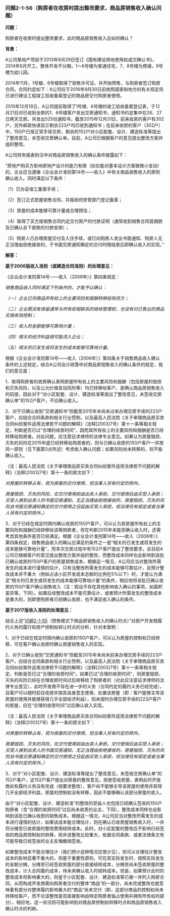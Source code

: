 ### 问题2-1-56（购房者在收房时提出整改要求，商品房销售收入确认问题）

**问题：**

购房者在收房时提出整改要求，此时商品房销售收入应如何确认？

**背景：**

A公司某地产项目于2013年9月29日签订《国有建设用地使用权成交确认书》，2014年6月开工，整体开发不分期，1～6号楼为普通住宅，7、8号楼为商铺，9号楼为幼儿园。

2014年11月，1号楼、6号楼取得了销售许可证，并开始预售，与购房者签订购房合同，合同约定如下：A公司应于2016年9月30日前依照国家和地方的有关规定将已进行建设工程竣工验收备案登记的商品房交付购房者使用。

2015年12月19日，A公司提前取得了1号楼、6号楼的竣工验收备案登记表，于12月21日对已收到全款的1、6号楼客户发出交房通知书，通知书约定集中在26、27日两天交房。共发出525份通知书，截至2015年12月31日，前来收房的客户有302户，另外邮政快递显示剩余223户均已收到通知书；在前来收房的客户（302户）中，150户已按正常手续交房，剩余的152户对小区配套、设计、建造标准等提出了整改意见，未签收交房确认单。目前，A公司已根据客户的意见提出整改方案并组织整改。

A公司财务报表附注中对商品房销售收入的确认条件披露如下：

“房地产购买方影响房地产设计的能力有限（如仅能对基本设计方案做微小变动）的，企业应当遵循《企业会计准则第14号——收入》中有关商品销售收入的原则确认收入。同时满足以下条件：

（1）已办妥竣工备案手续；

（2）签订正式房屋销售合同，并报政府房管部门登记备案；

（3）房屋的成本能够可靠计量或合理预估；

（4）取得了买方按销售合同约定交付房产的付款证明（通常收到销售合同首期款及已确认余下房款的付款安排）；

（5）购房人已办理房屋交付及入住手续，或已向购房人发出书面通知、购房人无正当理由拒绝接收的，于书面交房通知确定的交付时限结束后即确认收入的实现。”

**解答：**

**基于2006版收入准则（或建造合同准则）的处理意见：**

《企业会计准则第14号——收入（2006年）》第四条规定：

*销售商品收入同时满足下列条件的，才能予以确认：*

*（一）企业已将商品所有权上的主要风险和报酬转移给购货方；*

*（二）企业既没有保留通常与所有权相联系的继续管理权，也没有对已售出的商品实施有效控制；*

*（三）收入的金额能够可靠地计量；*

*（四）相关的经济利益很可能流入企业；*

*（五）相关的已发生或将发生的成本能够可靠地计量。*

根据《企业会计准则第14号——收入（2006年）》第四条关于销售商品收入确认条件的上述规定，结合A公司会计政策中对商品房销售收入的确认条件的规定，我们的意见是：

1、取得购房者的收房确认表明房屋所有权上的主要风险和报酬（包括房屋的毁损和灭失风险，以及公允价值变动风险等）均已转移给客户，是确认商品房销售收入的前提，因此对于“对小区配套、设计、建造标准等提出了整改意见，未签收交房确认单”的152户客户，不应确认收入。

2、对于已确认收到“交房通知书”但截至2015年末尚未过来办理交房手续的223户客户，应结合合同条款和相关行业惯例，以及最高人民法院《关于审理商品房买卖合同纠纷案件适用法律若干问题的解释》（法释[2003]7号）第十一条等相关规定，判断是否已过“合理的收房时间”，因而其所有权上的主要风险和报酬是否已经转移给购房者。对此问题，应注意征求律师的法律专业意见。如果认为房屋毁损、灭失的风险在2015年底已经转移给购房者的，则与已确认收房的150户客户一并按同一原则（见下面第3点所述）考虑收入确认问题；如果风险尚未转移的，则不能确认收入。

（注：最高人民法院《关于审理商品房买卖合同纠纷案件适用法律若干问题的解释》（法释[2003]7号）第十一条的原文如下：

*对房屋的转移占有，视为房屋的交付使用，但当事人另有约定的除外。*

*房屋毁损、灭失的风险，在交付使用前由出卖人承担，交付使用后由买受人承担；买受人接到出卖人的书面交房通知，无正当理由拒绝接收的，房屋毁损、灭失的风险自书面交房通知确定的交付使用之日起由买受人承担，但法律另有规定或者当事人另有约定的除外。*）

3、对于已经在规定时限内确认收房的150户客户，可以认为其房屋所有权上的主要风险和报酬已经转移给该等购房者，但在判断2015年末能否确认收入时，还需考虑其他条件是否已经满足。根据《企业会计准则第14号——收入（2006年）》第四条规定，销售商品收入的确认应满足的条件之一是“相关的已发生或将发生的成本能够可靠地计量”，而本次交房过程中有152户客户提出了整改要求，且目前A公司已根据客户的意见提出整改方案并组织整改，而整改成本同样也会影响到该批已确认收房的150户客户的房屋销售成本。根据这一情况，A公司应当对整改所需发生的成本进行谨慎的估计，只有当整改所需发生的成本能够可靠估计，且预计整改成本并不重大（例如占该小区开发成本总额的比例在5%以下）时，才能认为满足“相关的已发生或将发生的成本能够可靠地计量”的条件，相应地将该批已确认收房的150户客户确认销售收入（注：假设不存在其他影响收入确认的事项，如面积差异等，下同）。如果后续整改成本不能可靠估计，或者预计所需发生的整改成本是重大的，则即使购房者已经确认收房，也不满足收入确认的条件。

**基于2017版收入准则的处理意见：**

结合上述“[问题2-1-55](#问题2-1-55预售模式下商品房销售收入的确认时点)（预售模式下商品房销售收入的确认时点）”对房产开发商履约义务的履行和房产控制权转让时点的分析，针对本案例：

1、对于已经在规定时限内确认收房的150户客户，可以认为房屋的控制权已经转移，可在客户确认收房时确认房屋销售收入的实现。

2、对于已确认收到“交房通知书”但截至2015年末尚未前来办理交房手续的223户客户，应结合合同条款和相关行业惯例，以及最高人民法院《关于审理商品房买卖合同纠纷案件适用法律若干问题的解释》（法释[2003]7号）第十一条等相关规定，判断是否已过“合理的收房时间”。如果已过“合理的收房时间”，则房屋毁损、灭失的风险已经在合理收房时间过后转移给了购房者的（对此应注意征求律师的法律专业意见），此时开发商不存在进一步的义务（合同约定的履约义务已经完成），且客户可以随时前往收房并按其自身意志使用、处置该房屋（即：客户能够主导该房屋的使用并能够获得几乎全部经济利益），则未按时办理交房手续的223户客户的房屋，应在“合理的收房时间”过后确认收入实现。

（注：最高人民法院《关于审理商品房买卖合同纠纷案件适用法律若干问题的解释》（法释[2003]7号）第十一条的原文如下：

*对房屋的转移占有，视为房屋的交付使用，但当事人另有约定的除外。*

*房屋毁损、灭失的风险，在交付使用前由出卖人承担，交付使用后由买受人承担；买受人接到出卖人的书面交房通知，无正当理由拒绝接收的，房屋毁损、灭失的风险自书面交房通知确定的交付使用之日起由买受人承担，但法律另有规定或者当事人另有约定的除外。）*

3、对于“对小区配套、设计、建造标准等提出了整改意见，未签收交房确认单”的152户客户，这152户客户提出对房屋的整改意见，拒绝签收房屋，表明此时开放商尚有履约义务没有完成（按要求整改），客户尚不能够主导该房屋的使用并获得几乎全部经济利益，房屋的控制权没有转移，因此不能够确认该部分房屋的收入。

由于“对小区配套、设计、建造标准”的整改的受益人也包括已经确认签收的150户购房者（含“合理的收房时间”过后尚未收房的业主，下同），整改成本同样也会影响到该批已确认收房的销售成本。根据这一情况，A公司应当对整改所需发生的成本进行谨慎的估计，如果该成本能合理估计，则在确认已收房屋销售收入时，一并将分摊至已收房屋的整改费用结转成本。此时，对小区配套的整改应不影响已经签收的商品房控制权的转移，除非该整改比较重大，依据合同条款、或者法律条文有可能导致已经签收的业主反悔撤销签收。

如果整改成本不能合理估计（我们预计这种情况应很少见），但可以合理估计整改成本的影响显著不重大的，则基于重要性原则，可在其实际发生时，按照实际发生的金额分摊，分摊至已经签收房屋的部分直接结转成本，分摊至尚未签收房屋的整改成本，计入合同履约成本，待未来确认收入时结转成本。但是，如果预计此时的整改成本将影响重大的，则鉴于小区配套、设计、建造标准等已被一并列入购房合同，从而构成开发商需向购房者交付的整体“商品”的一部分，尚未完成整改也就意味着有部分对整体履约影响重大的“商品”尚未交付（即，这部分商品的控制权尚未转移给客户，而不论该整改是否直接影响由特定购房者独占使用并拥有所有权的部分），相应地，这一状况将可能影响到对商品房控制权转移时点和商品房销售收入确认时点的判断。